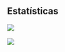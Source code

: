 ## Estatísticas

<a href="">
<img align="center" src="https://github-readme-stats.vercel.app/api?username=deltawebsite&count_private=true&show_icons=true&theme=dark"><br>
<br>
</a>
<a href="">
<img align="center" src="https://github-readme-stats.vercel.app/api/top-langs/?username=deltawebsite&layout=compact&heigt=&theme=dark">
</a>
